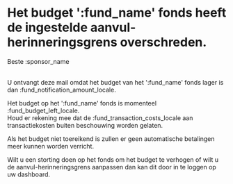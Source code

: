 # Het budget ':fund_name' fonds heeft de ingestelde aanvul-herinneringsgrens overschreden.

Beste :sponsor_name
&nbsp;  
&nbsp;  

U ontvangt deze mail omdat het budget van het ':fund_name' fonds lager is dan :fund_notification_amount_locale.

Het budget op het ':fund_name' fonds is momenteel :fund_budget_left_locale.  
Houd er rekening mee dat de :fund_transaction_costs_locale aan transactiekosten buiten beschouwing worden gelaten.

Als het budget niet toereikend is zullen er geen automatische betalingen meer kunnen worden verricht.

Wilt u een storting doen op het fonds om het budget te verhogen of wilt u de aanvul-herinneringsgrens aanpassen dan kan dit door in te loggen op uw dashboard.
